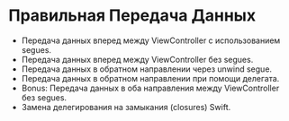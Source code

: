 # Правильная Передача Данных
 - Передача данных вперед между ViewController с использованием segues.
 - Передача данных вперед между ViewController без segues.
 - Передача данных в обратном направлении через unwind segue.
 - Передача данных в обратном направлении при помощи делегата.
 - Bonus: Передача данных в оба направления между ViewController без segues.
 - Замена делегирования на замыкания (closures) Swift.
